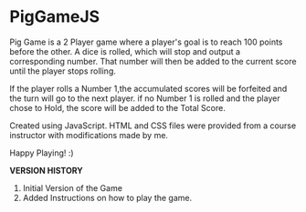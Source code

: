 # PigGameJS

Pig Game is a 2 Player game where a player's goal is to reach 100 points before the other.
A dice is rolled, which will stop and output a corresponding number. That number will then 
be added to the current score until the player stops rolling. 

If the player rolls a Number 1,the accumulated scores will be forfeited and the turn will 
go to the next player. if no Number 1 is rolled and the player chose to Hold, the score will 
be added to the Total Score.

Created using JavaScript. HTML and CSS files were provided from a course instructor with
modifications made by me.

Happy Playing! :)

**VERSION HISTORY**
1. Initial Version of the Game
2. Added Instructions on how to play the game.
